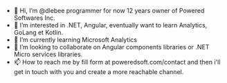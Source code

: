 - 👋 Hi, I’m @dlebee programmer for now 12 years owner of Powered Softwares Inc.
- 👀 I’m interested in .NET, Angular, eventually want to learn Analytics, GoLang et Kotlin.
- 🌱 I’m currently learning Microsoft Analytics
- 💞️ I’m looking to collaborate on Angular components libraries or .NET Micro services libraries.
- 📫 How to reach me by fill form at poweredsoft.com/contact and then i'll get in touch with you and create a more reachable channel.

<!---
dlebee/dlebee is a ✨ special ✨ repository because its `README.md` (this file) appears on your GitHub profile.
You can click the Preview link to take a look at your changes.
--->
